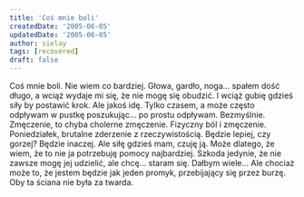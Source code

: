 ```yaml
---
title: 'Coś mnie boli'
createdDate: '2005-06-05'
updatedDate: '2005-06-05'
author: sielay
tags: [recovered]
draft: false
---
```


Coś mnie boli. Nie wiem co bardziej. Głowa, gardło, noga… spałem dość długo, a wciąż wydaje mi się, że nie mogę się obudzić. I wciąż gubię gdzieś siły by postawić krok. Ale jakoś idę. Tylko czasem, a może często odpływam w pustkę poszukując… po prostu odpływam. Bezmyślnie. Zmęczenie, to chyba cholerne zmęczenie. Fizyczny ból i zmęczenie. Poniedziałek, brutalne zderzenie z rzeczywistością. Będzie lepiej, czy gorzej? Będzie inaczej. Ale siłę gdzieś mam, czuję ją. Może dlatego, że wiem, że to nie ja potrzebuję pomocy najbardziej. Szkoda jedynie, że nie zawsze mogę jej udzielić, ale chcę… staram się. Dałbym wiele… Ale chociaż może to, że jestem będzie jak jeden promyk, przebijający się przez burzę. Oby ta ściana nie była za twarda.
